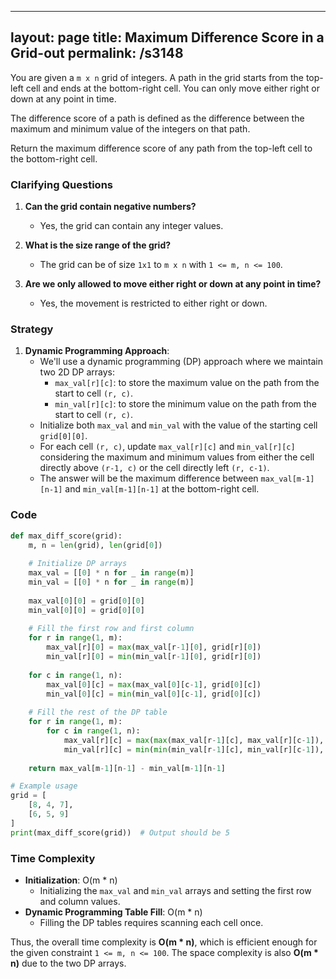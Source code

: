 
---
layout: page
title:  Maximum Difference Score in a Grid-out
permalink: /s3148
---

You are given a `m x n` grid of integers. A path in the grid starts from the top-left cell and ends at the bottom-right cell. You can only move either right or down at any point in time.

The difference score of a path is defined as the difference between the maximum and minimum value of the integers on that path.

Return the maximum difference score of any path from the top-left cell to the bottom-right cell.

### Clarifying Questions

1. **Can the grid contain negative numbers?**
   - Yes, the grid can contain any integer values.

2. **What is the size range of the grid?**
   - The grid can be of size `1x1` to `m x n` with `1 <= m, n <= 100`.

3. **Are we only allowed to move either right or down at any point in time?**
   - Yes, the movement is restricted to either right or down.

### Strategy

1. **Dynamic Programming Approach**:
   - We'll use a dynamic programming (DP) approach where we maintain two 2D DP arrays:
     - `max_val[r][c]`: to store the maximum value on the path from the start to cell `(r, c)`.
     - `min_val[r][c]`: to store the minimum value on the path from the start to cell `(r, c)`.
   - Initialize both `max_val` and `min_val` with the value of the starting cell `grid[0][0]`.
   - For each cell `(r, c)`, update `max_val[r][c]` and `min_val[r][c]` considering the maximum and minimum values from either the cell directly above `(r-1, c)` or the cell directly left `(r, c-1)`.
   - The answer will be the maximum difference between `max_val[m-1][n-1]` and `min_val[m-1][n-1]` at the bottom-right cell.

### Code

```python
def max_diff_score(grid):
    m, n = len(grid), len(grid[0])
    
    # Initialize DP arrays
    max_val = [[0] * n for _ in range(m)]
    min_val = [[0] * n for _ in range(m)]
    
    max_val[0][0] = grid[0][0]
    min_val[0][0] = grid[0][0]
    
    # Fill the first row and first column
    for r in range(1, m):
        max_val[r][0] = max(max_val[r-1][0], grid[r][0])
        min_val[r][0] = min(min_val[r-1][0], grid[r][0])
        
    for c in range(1, n):
        max_val[0][c] = max(max_val[0][c-1], grid[0][c])
        min_val[0][c] = min(min_val[0][c-1], grid[0][c])
        
    # Fill the rest of the DP table
    for r in range(1, m):
        for c in range(1, n):
            max_val[r][c] = max(max(max_val[r-1][c], max_val[r][c-1]), grid[r][c])
            min_val[r][c] = min(min(min_val[r-1][c], min_val[r][c-1]), grid[r][c])
    
    return max_val[m-1][n-1] - min_val[m-1][n-1]

# Example usage
grid = [
    [8, 4, 7],
    [6, 5, 9]
]
print(max_diff_score(grid))  # Output should be 5
```

### Time Complexity

- **Initialization**: O(m * n)
  - Initializing the `max_val` and `min_val` arrays and setting the first row and column values.
- **Dynamic Programming Table Fill**: O(m * n)
  - Filling the DP tables requires scanning each cell once.

Thus, the overall time complexity is **O(m * n)**, which is efficient enough for the given constraint `1 <= m, n <= 100`. The space complexity is also **O(m * n)** due to the two DP arrays.